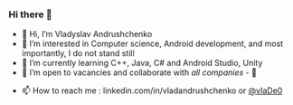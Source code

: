 ### Hi there 👋

- 👋 Hi, I’m Vladyslav Andrushchenko
- 👀 I’m interested in Computer science, Android development, and most importantly, I do not stand still
- 🌱 I’m currently learning C++, Java, C# and Android Studio, Unity
- 💞️ I’m open to vacancies and collaborate with *all companies* - 📄 
<!---<a href="https://github.com/V-34-10/V-34-10/blob/master/Resume 2023.05.04.pdf">CV</a>--->
- 📫 How to reach me : linkedin.com/in/vladandrushchenko or <a href="https://t.me/vIaDe0">@vIaDe0</a>

<!---
V-34-10/V-34-10is a ✨ special ✨ repository because its `README.md` (this file) appears on your GitHub profile.
You can click the Preview link to take a look at your changes.
--->
